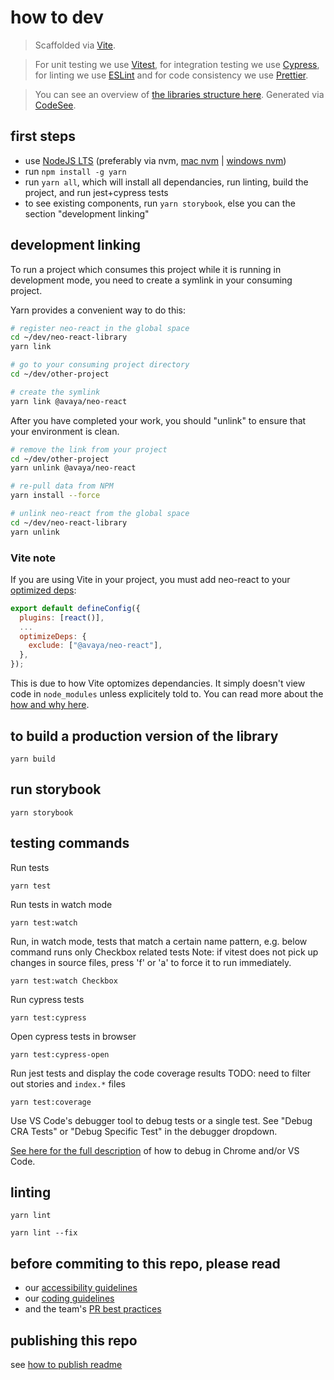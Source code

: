 # how to dev

> Scaffolded via [Vite](https://vitejs.dev/).

> For unit testing we use [Vitest](https://vitest.dev/), for integration testing we use [Cypress](https://www.cypress.io/how-it-works), for linting we use [ESLint](https://eslint.org/) and for code consistency we use [Prettier](https://prettier.io/).

> You can see an overview of [the libraries structure here](https://app.codesee.io/maps/public/fe362a60-1da7-11ed-8a0e-8356adbc562c). Generated via [CodeSee](https://www.codesee.io/).

## first steps

- use [NodeJS LTS](https://nodejs.org/) (preferably via nvm, [mac nvm](https://tecadmin.net/install-nvm-macos-with-homebrew/) | [windows nvm](https://github.com/coreybutler/nvm-windows#node-version-manager-nvm-for-windows))
- run `npm install -g yarn`
- run `yarn all`, which will install all dependancies, run linting, build the project, and run jest+cypress tests
- to see existing components, run `yarn storybook`, else you can the section "development linking"

## development linking

To run a project which consumes this project while it is running in development mode, you need to create a symlink in your consuming project.

Yarn provides a convenient way to do this:

```bash
# register neo-react in the global space
cd ~/dev/neo-react-library
yarn link

# go to your consuming project directory
cd ~/dev/other-project

# create the symlink
yarn link @avaya/neo-react
```

After you have completed your work, you should "unlink" to ensure that your environment is clean.

```bash
# remove the link from your project
cd ~/dev/other-project
yarn unlink @avaya/neo-react

# re-pull data from NPM
yarn install --force

# unlink neo-react from the global space
cd ~/dev/neo-react-library
yarn unlink
```

### Vite note

If you are using Vite in your project, you must add neo-react to your [optimized deps](https://vitejs.dev/config/dep-optimization-options.html#optimizedeps-exclude):
```javascript
export default defineConfig({
  plugins: [react()],
  ...
  optimizeDeps: {
    exclude: ["@avaya/neo-react"],
  },
});
```

This is due to how Vite optomizes dependancies. It simply doesn't view code in `node_modules` unless explicitely told to. You can read more about the [how and why here](https://vitejs.dev/guide/dep-pre-bundling.html#monorepos-and-linked-dependencies).

## to build a production version of the library

```
yarn build
```

## run storybook

```
yarn storybook
```

## testing commands

Run tests

```
yarn test
```

Run tests in watch mode

```
yarn test:watch
```

Run, in watch mode, tests that match a certain name pattern, e.g. below command runs only Checkbox related tests
Note: if vitest does not pick up changes in source files, press 'f' or 'a' to force it to run immediately.

```
yarn test:watch Checkbox
```

Run cypress tests

```
yarn test:cypress
```

Open cypress tests in browser

```
yarn test:cypress-open
```

Run jest tests and display the code coverage results
TODO: need to filter out stories and `index.*` files

```
yarn test:coverage
```

Use VS Code's debugger tool to debug tests or a single test. See "Debug CRA Tests" or "Debug Specific Test" in the debugger dropdown.

[See here for the full description](https://jestjs.io/docs/en/troubleshooting) of how to debug in Chrome and/or VS Code.

## linting

```
yarn lint
```

```
yarn lint --fix
```

## before commiting to this repo, please read

- our [accessibility guidelines](./accessibility-guidelines.md)
- our [coding guidelines](./coding-guidelines.md)
- and the team's [PR best practices](./pr-best-practices.md)

## publishing this repo

see [how to publish readme](./how-to-publish.md)
